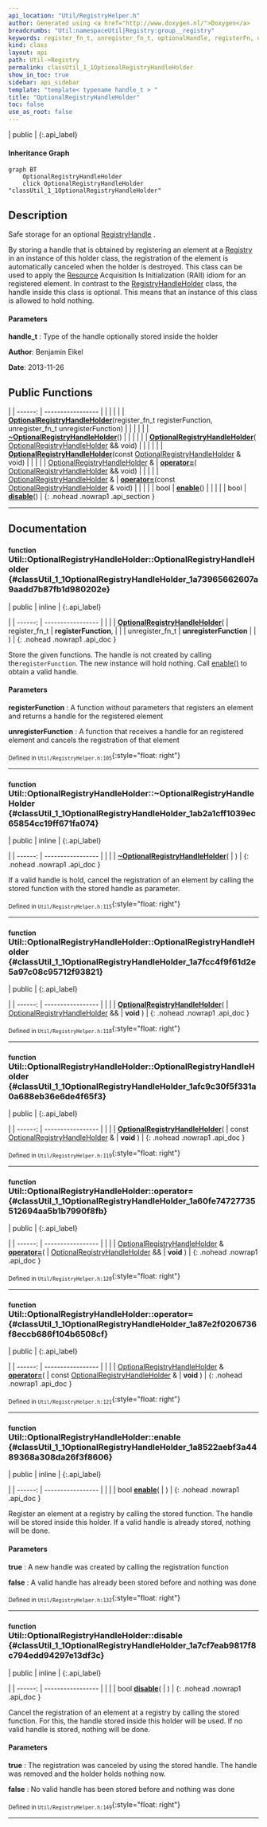 ```yaml
---
api_location: "Util/RegistryHelper.h"
author: Generated using <a href="http://www.doxygen.nl/">Doxygen</a>
breadcrumbs: "Util:namespaceUtil|Registry:group__registry"
keywords: register_fn_t, unregister_fn_t, optionalHandle, registerFn, unregisterFn, OptionalRegistryHandleHolder, ~OptionalRegistryHandleHolder, OptionalRegistryHandleHolder, OptionalRegistryHandleHolder, enable, disable
kind: class
layout: api
path: Util->Registry
permalink: classUtil_1_1OptionalRegistryHandleHolder
show_in_toc: true
sidebar: api_sidebar
template: "template< typename handle_t > "
title: "OptionalRegistryHandleHolder"
toc: false
use_as_root: false
---
```


| public |
{:.api_label}

#### Inheritance Graph

```mermaid
graph BT
	OptionalRegistryHandleHolder
	click OptionalRegistryHandleHolder "classUtil_1_1OptionalRegistryHandleHolder"
```

## Description

Safe storage for an optional [RegistryHandle](classUtil_1_1RegistryHandle) .

By storing a handle that is obtained by registering an element at a [Registry](classUtil_1_1Registry) in an instance of this holder class, the registration of the element is automatically canceled when the holder is destroyed. This class can be used to apply the [Resource](classUtil_1_1Resource) Acquisition Is Initialization (RAII) idiom for an registered element. In contrast to the [RegistryHandleHolder](classUtil_1_1RegistryHandleHolder) class, the handle inside this class is optional. This means that an instance of this class is allowed to hold nothing.


#### Parameters
**handle_t**
:  Type of the handle optionally stored inside the holder





**Author**: Benjamin Eikel



**Date**: 2013-11-26





## Public Functions

|
| ------: | ----------------- |
|  | |
|  | **[OptionalRegistryHandleHolder](#classUtil_1_1OptionalRegistryHandleHolder_1a73965662607a9aadd7b87fb1d980202e)**(register_fn_t registerFunction, unregister_fn_t unregisterFunction) |
|  | |
|  | **[~OptionalRegistryHandleHolder](#classUtil_1_1OptionalRegistryHandleHolder_1ab2a1cff1039ec65854cc19ff671fa074)**() |
|  | |
|  | **[OptionalRegistryHandleHolder](#classUtil_1_1OptionalRegistryHandleHolder_1a7fcc4f9f61d2e5a97c08c95712f93821)**( [OptionalRegistryHandleHolder](classUtil_1_1OptionalRegistryHandleHolder) && void) |
|  | |
|  | **[OptionalRegistryHandleHolder](#classUtil_1_1OptionalRegistryHandleHolder_1afc9c30f5f331a0a688eb36e6de4f65f3)**(const [OptionalRegistryHandleHolder](classUtil_1_1OptionalRegistryHandleHolder) & void) |
|  | |
| [OptionalRegistryHandleHolder](classUtil_1_1OptionalRegistryHandleHolder) & | **[operator=](#classUtil_1_1OptionalRegistryHandleHolder_1a60fe74727735512694aa5b1b7990f8fb)**( [OptionalRegistryHandleHolder](classUtil_1_1OptionalRegistryHandleHolder) && void) |
|  | |
| [OptionalRegistryHandleHolder](classUtil_1_1OptionalRegistryHandleHolder) & | **[operator=](#classUtil_1_1OptionalRegistryHandleHolder_1a87e2f0206736f8eccb686f104b6508cf)**(const [OptionalRegistryHandleHolder](classUtil_1_1OptionalRegistryHandleHolder) & void) |
|  | |
| bool | **[enable](#classUtil_1_1OptionalRegistryHandleHolder_1a8522aebf3a4489368a308da26f3f8606)**() |
|  | |
| bool | **[disable](#classUtil_1_1OptionalRegistryHandleHolder_1a7cf7eab9817f8c794edd94297e13df3c)**() |
{: .nohead .nowrap1 .api_section }


-------------------------------------------------------------------

## Documentation

### <small>function</small><br/> Util::OptionalRegistryHandleHolder::OptionalRegistryHandleHolder {#classUtil_1_1OptionalRegistryHandleHolder_1a73965662607a9aadd7b87fb1d980202e}

| public | inline |
{:.api_label}

|
| ------: | ----------------- |
|  |
|  **[OptionalRegistryHandleHolder](#classUtil_1_1OptionalRegistryHandleHolder_1a73965662607a9aadd7b87fb1d980202e)**( | register_fn_t | **registerFunction**, |
| | unregister_fn_t | **unregisterFunction** |
|   ) |
{: .nohead .nowrap1 .api_doc }



Store the given functions. The handle is not created by calling the`registerFunction`. The new instance will hold nothing. Call [enable()](classUtil_1_1OptionalRegistryHandleHolder#classUtil_1_1OptionalRegistryHandleHolder_1a8522aebf3a4489368a308da26f3f8606) to obtain a valid handle.


#### Parameters
**registerFunction**
:  A function without parameters that registers an element and returns a handle for the registered element



**unregisterFunction**
:  A function that receives a handle for an registered element and cancels the registration of that element







<sub>Defined in `Util/RegistryHelper.h:105`</sub>{:style="float: right"}

-------------------------------------------------------------------

### <small>function</small><br/> Util::OptionalRegistryHandleHolder::~OptionalRegistryHandleHolder {#classUtil_1_1OptionalRegistryHandleHolder_1ab2a1cff1039ec65854cc19ff671fa074}

| public | inline |
{:.api_label}

|
| ------: | ----------------- |
|  |
|  **[~OptionalRegistryHandleHolder](#classUtil_1_1OptionalRegistryHandleHolder_1ab2a1cff1039ec65854cc19ff671fa074)**( |  ) |
{: .nohead .nowrap1 .api_doc }



If a valid handle is hold, cancel the registration of an element by calling the stored function with the stored handle as parameter.



<sub>Defined in `Util/RegistryHelper.h:115`</sub>{:style="float: right"}

-------------------------------------------------------------------

### <small>function</small><br/> Util::OptionalRegistryHandleHolder::OptionalRegistryHandleHolder {#classUtil_1_1OptionalRegistryHandleHolder_1a7fcc4f9f61d2e5a97c08c95712f93821}

| public |
{:.api_label}

|
| ------: | ----------------- |
|  |
|  **[OptionalRegistryHandleHolder](#classUtil_1_1OptionalRegistryHandleHolder_1a7fcc4f9f61d2e5a97c08c95712f93821)**( |  [OptionalRegistryHandleHolder](classUtil_1_1OptionalRegistryHandleHolder) && | **void** ) |
{: .nohead .nowrap1 .api_doc }





<sub>Defined in `Util/RegistryHelper.h:118`</sub>{:style="float: right"}

-------------------------------------------------------------------

### <small>function</small><br/> Util::OptionalRegistryHandleHolder::OptionalRegistryHandleHolder {#classUtil_1_1OptionalRegistryHandleHolder_1afc9c30f5f331a0a688eb36e6de4f65f3}

| public |
{:.api_label}

|
| ------: | ----------------- |
|  |
|  **[OptionalRegistryHandleHolder](#classUtil_1_1OptionalRegistryHandleHolder_1afc9c30f5f331a0a688eb36e6de4f65f3)**( | const [OptionalRegistryHandleHolder](classUtil_1_1OptionalRegistryHandleHolder) & | **void** ) |
{: .nohead .nowrap1 .api_doc }





<sub>Defined in `Util/RegistryHelper.h:119`</sub>{:style="float: right"}

-------------------------------------------------------------------

### <small>function</small><br/> Util::OptionalRegistryHandleHolder::operator= {#classUtil_1_1OptionalRegistryHandleHolder_1a60fe74727735512694aa5b1b7990f8fb}

| public |
{:.api_label}

|
| ------: | ----------------- |
|  |
| [OptionalRegistryHandleHolder](classUtil_1_1OptionalRegistryHandleHolder) & **[operator=](#classUtil_1_1OptionalRegistryHandleHolder_1a60fe74727735512694aa5b1b7990f8fb)**( |  [OptionalRegistryHandleHolder](classUtil_1_1OptionalRegistryHandleHolder) && | **void** ) |
{: .nohead .nowrap1 .api_doc }





<sub>Defined in `Util/RegistryHelper.h:120`</sub>{:style="float: right"}

-------------------------------------------------------------------

### <small>function</small><br/> Util::OptionalRegistryHandleHolder::operator= {#classUtil_1_1OptionalRegistryHandleHolder_1a87e2f0206736f8eccb686f104b6508cf}

| public |
{:.api_label}

|
| ------: | ----------------- |
|  |
| [OptionalRegistryHandleHolder](classUtil_1_1OptionalRegistryHandleHolder) & **[operator=](#classUtil_1_1OptionalRegistryHandleHolder_1a87e2f0206736f8eccb686f104b6508cf)**( | const [OptionalRegistryHandleHolder](classUtil_1_1OptionalRegistryHandleHolder) & | **void** ) |
{: .nohead .nowrap1 .api_doc }





<sub>Defined in `Util/RegistryHelper.h:121`</sub>{:style="float: right"}

-------------------------------------------------------------------

### <small>function</small><br/> Util::OptionalRegistryHandleHolder::enable {#classUtil_1_1OptionalRegistryHandleHolder_1a8522aebf3a4489368a308da26f3f8606}

| public | inline |
{:.api_label}

|
| ------: | ----------------- |
|  |
| bool **[enable](#classUtil_1_1OptionalRegistryHandleHolder_1a8522aebf3a4489368a308da26f3f8606)**( |  ) |
{: .nohead .nowrap1 .api_doc }



Register an element at a registry by calling the stored function. The handle will be stored inside this holder. If a valid handle is already stored, nothing will be done.


#### Parameters
**true**
:  A new handle was created by calling the registration function



**false**
:  A valid handle has already been stored before and nothing was done







<sub>Defined in `Util/RegistryHelper.h:132`</sub>{:style="float: right"}

-------------------------------------------------------------------

### <small>function</small><br/> Util::OptionalRegistryHandleHolder::disable {#classUtil_1_1OptionalRegistryHandleHolder_1a7cf7eab9817f8c794edd94297e13df3c}

| public | inline |
{:.api_label}

|
| ------: | ----------------- |
|  |
| bool **[disable](#classUtil_1_1OptionalRegistryHandleHolder_1a7cf7eab9817f8c794edd94297e13df3c)**( |  ) |
{: .nohead .nowrap1 .api_doc }



Cancel the registration of an element at a registry by calling the stored function. For this, the handle stored inside this holder will be used. If no valid handle is stored, nothing will be done.


#### Parameters
**true**
:  The registration was canceled by using the stored handle. The handle was removed and the holder holds nothing now.



**false**
:  No valid handle has been stored before and nothing was done







<sub>Defined in `Util/RegistryHelper.h:149`</sub>{:style="float: right"}

-------------------------------------------------------------------

